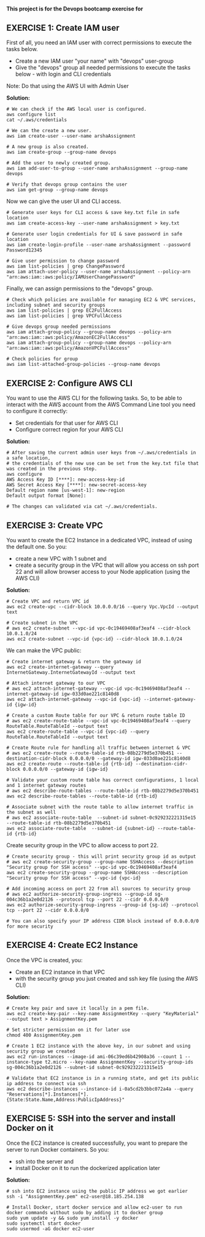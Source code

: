 #### This project is for the Devops bootcamp exercise for

## EXERCISE 1: Create IAM user
First of all, you need an IAM user with correct permissions to execute the tasks below.

* Create a new IAM user "your name" with "devops" user-group
* Give the "devops" group all needed permissions to execute the tasks below - with login and CLI credentials


Note: Do that using the AWS UI with Admin User

**Solution:**

    # We can check if the AWS local user is configured.
    aws configure list
    cat ~/.aws/credentials

    # We can the create a new user.
    aws iam create-user --user-name arshaAssignment

    # A new group is also created.
    aws iam create-group --group-name devops

    # Add the user to newly created group.
    aws iam add-user-to-group --user-name arshaAssignment --group-name devops

    # Verify that devops group contains the user
    aws iam get-group --group-name devops

Now we can give the user UI and CLI access.

    # Generate user keys for CLI access & save key.txt file in safe location
    aws iam create-access-key --user-name arshaAssignment > key.txt

    # Generate user login credentials for UI & save password in safe location
    aws iam create-login-profile --user-name arshaAssignment --password Password12345

    # Give user permission to change password
    aws iam list-policies | grep ChangePassword
    aws iam attach-user-policy --user-name arshaAssignment --policy-arn "arn:aws:iam::aws:policy/IAMUserChangePassword"

Finally, we can assign permissions to the "devops" group.

    # Check which policies are available for managing EC2 & VPC services, including subnet and security groups
    aws iam list-policies | grep EC2FullAccess
    aws iam list-policies | grep VPCFullAccess

    # Give devops group needed permissions
    aws iam attach-group-policy --group-name devops --policy-arn "arn:aws:iam::aws:policy/AmazonEC2FullAccess"
    aws iam attach-group-policy --group-name devops --policy-arn "arn:aws:iam::aws:policy/AmazonVPCFullAccess"

    # Check policies for group
    aws iam list-attached-group-policies --group-name devops

## EXERCISE 2: Configure AWS CLI
You want to use the AWS CLI for the following tasks. So, to be able to interact with the AWS account from the AWS Command Line tool you need to configure it correctly:

* Set credentials for that user for AWS CLI
* Configure correct region for your AWS CLI

**Solution:**

    # After saving the current admin user keys from ~/.aws/credentials in a safe location,
    # the credentials of the new use can be set from the key.txt file that was created in the previous step.
    aws configure
    AWS Access Key ID [****]: new-access-key-id
    AWS Secret Access Key [****]: new-secret-access-key
    Default region name [us-west-1]: new-region
    Default output format [None]:

    # The changes can validated via cat ~/.aws/credentials.

## EXERCISE 3: Create VPC
You want to create the EC2 Instance in a dedicated VPC, instead of using the default one. So you:

* create a new VPC with 1 subnet and
* create a security group in the VPC that will allow you access on ssh port 22 and will allow browser access to your Node application
(using the AWS CLI)

**Solution:**

    # Create VPC and return VPC id
    aws ec2 create-vpc --cidr-block 10.0.0.0/16 --query Vpc.VpcId --output text

    # Create subnet in the VPC
    # aws ec2 create-subnet --vpc-id vpc-0c19469408af3eaf4 --cidr-block 10.0.1.0/24
    aws ec2 create-subnet --vpc-id {vpc-id} --cidr-block 10.0.1.0/24 

We can make the VPC public:

    # Create internet gateway & return the gateway id
    aws ec2 create-internet-gateway --query InternetGateway.InternetGatewayId --output text

    # Attach internet gateway to our VPC
    # aws ec2 attach-internet-gateway --vpc-id vpc-0c19469408af3eaf4 --internet-gateway-id igw-033d0ae221c8140d8
    aws ec2 attach-internet-gateway --vpc-id {vpc-id} --internet-gateway-id {igw-id}

    # Create a custom Route table for our VPC & return route table ID
    # aws ec2 create-route-table --vpc-id vpc-0c19469408af3eaf4 --query RouteTable.RouteTableId --output text
    aws ec2 create-route-table --vpc-id {vpc-id} --query RouteTable.RouteTableId --output text

    # Create Route rule for handling all traffic between internet & VPC
    # aws ec2 create-route --route-table-id rtb-08b2279d5e370b451 --destination-cidr-block 0.0.0.0/0 --gateway-id igw-033d0ae221c8140d8
    aws ec2 create-route --route-table-id {rtb-id} --destination-cidr-block 0.0.0.0/0 --gateway-id {igw-id}

    # Validate your custom route table has correct configurations, 1 local and 1 internet gateway routes
    # aws ec2 describe-route-tables --route-table-id rtb-08b2279d5e370b451
    aws ec2 describe-route-tables --route-table-id {rtb-id}

    # Associate subnet with the route table to allow internet traffic in the subnet as well
    # aws ec2 associate-route-table  --subnet-id subnet-0c929232221315e15 --route-table-id rtb-08b2279d5e370b451
    aws ec2 associate-route-table  --subnet-id {subnet-id} --route-table-id {rtb-id}

Create security group in the VPC to allow access to port 22.

    # Create security group - this will print security group id as output
    # aws ec2 create-security-group --group-name SSHAccess --description "Security group for SSH access" --vpc-id vpc-0c19469408af3eaf4
    aws ec2 create-security-group --group-name SSHAccess --description "Security group for SSH access" --vpc-id {vpc-id}

    # Add incoming access on port 22 from all sources to security group
    # aws ec2 authorize-security-group-ingress --group-id sg-004c36b1a2e0d2126 --protocol tcp --port 22 --cidr 0.0.0.0/0
    aws ec2 authorize-security-group-ingress --group-id {sg-id} --protocol tcp --port 22 --cidr 0.0.0.0/0

    # You can also specify your IP address CIDR block instead of 0.0.0.0/0 for more security


## EXERCISE 4: Create EC2 Instance
Once the VPC is created, you:

* Create an EC2 instance in that VPC
* with the security group you just created and ssh key file (using the AWS CLI)

**Solution:**

    # Create key pair and save it locally in a pem file.
    aws ec2 create-key-pair --key-name AssignmentKey --query "KeyMaterial" --output text > AssignmentKey.pem

    # Set stricter permission on it for later use
    chmod 400 AssignmentKey.pem

    # Create 1 EC2 instance with the above key, in our subnet and using security group we created
    aws ec2 run-instances --image-id ami-06c39ed6b42908a36 --count 1 --instance-type t2.micro --key-name AssignmentKey --security-group-ids sg-004c36b1a2e0d2126 --subnet-id subnet-0c929232221315e15

    # Validate that EC2 instance is in a running state, and get its public ip address to connect via ssh
    aws ec2 describe-instances --instance-id i-0a5cd2b3bbc072a4a --query "Reservations[*].Instances[*].{State:State.Name,Address:PublicIpAddress}"

## EXERCISE 5: SSH into the server and install Docker on it
Once the EC2 instance is created successfully, you want to prepare the server to run Docker containers. So you:

* ssh into the server and
* install Docker on it to run the dockerized application later

**Solution:**

    # ssh into EC2 instance using the public IP address we got earlier
    ssh -i "AssignmentKey.pem" ec2-user@18.185.254.138

    # Install Docker, start docker service and allow ec2-user to run docker commands without sudo by adding it to docker group
    sudo yum update -y && sudo yum install -y docker
    sudo systemctl start docker 
    sudo usermod -aG docker ec2-user

